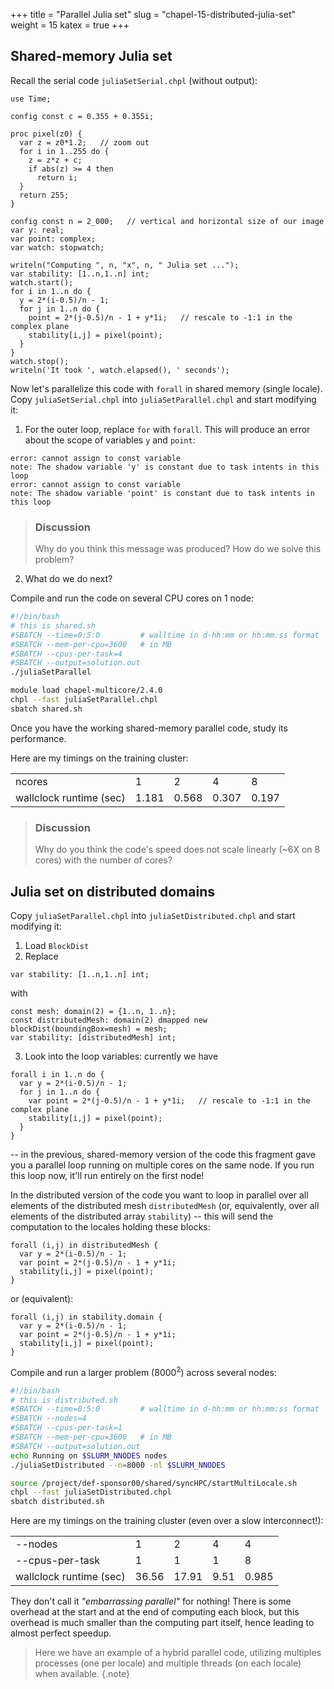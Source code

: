 +++
title = "Parallel Julia set"
slug = "chapel-15-distributed-julia-set"
weight = 15
katex = true
+++

## Shared-memory Julia set

Recall the serial code `juliaSetSerial.chpl` (without output):

```chpl
use Time;

config const c = 0.355 + 0.355i;

proc pixel(z0) {
  var z = z0*1.2;   // zoom out
  for i in 1..255 do {
    z = z*z + c;
    if abs(z) >= 4 then
      return i;
  }
  return 255;
}

config const n = 2_000;   // vertical and horizontal size of our image
var y: real;
var point: complex;
var watch: stopwatch;

writeln("Computing ", n, "x", n, " Julia set ...");
var stability: [1..n,1..n] int;
watch.start();
for i in 1..n do {
  y = 2*(i-0.5)/n - 1;
  for j in 1..n do {
    point = 2*(j-0.5)/n - 1 + y*1i;   // rescale to -1:1 in the complex plane
    stability[i,j] = pixel(point);
  }
}
watch.stop();
writeln('It took ', watch.elapsed(), ' seconds');
```

Now let's parallelize this code with `forall` in shared memory (single locale). Copy `juliaSetSerial.chpl`
into `juliaSetParallel.chpl` and start modifying it:

1. For the outer loop, replace `for` with `forall`. This will produce an error about the scope of variables
   `y` and `point`:

```output
error: cannot assign to const variable
note: The shadow variable 'y' is constant due to task intents in this loop
error: cannot assign to const variable
note: The shadow variable 'point' is constant due to task intents in this loop
```

> ### Discussion
> Why do you think this message was produced? How do we solve this problem?

2. What do we do next?

Compile and run the code on several CPU cores on 1 node:

```sh
#!/bin/bash
# this is shared.sh
#SBATCH --time=0:5:0         # walltime in d-hh:mm or hh:mm:ss format
#SBATCH --mem-per-cpu=3600   # in MB
#SBATCH --cpus-per-task=4
#SBATCH --output=solution.out
./juliaSetParallel
```
```sh
module load chapel-multicore/2.4.0
chpl --fast juliaSetParallel.chpl
sbatch shared.sh
```

Once you have the working shared-memory parallel code, study its performance.

Here are my timings on the training cluster:

|   |   |   |   |   |
|---|---|---|---|---|
| ncores | 1 | 2 | 4 | 8 |
| wallclock runtime (sec) | 1.181 | 0.568 | 0.307 | 0.197 |

> ### Discussion
> Why do you think the code's speed does not scale linearly (~6X on 8 cores) with the number of cores?

## Julia set on distributed domains

Copy `juliaSetParallel.chpl` into `juliaSetDistributed.chpl` and start modifying it:

1. Load `BlockDist`
2. Replace
```chpl
var stability: [1..n,1..n] int;
```
with
```chpl
const mesh: domain(2) = {1..n, 1..n};
const distributedMesh: domain(2) dmapped new blockDist(boundingBox=mesh) = mesh;
var stability: [distributedMesh] int;
```
3. Look into the loop variables: currently we have

```chpl
forall i in 1..n do {
  var y = 2*(i-0.5)/n - 1;
  for j in 1..n do {
    var point = 2*(j-0.5)/n - 1 + y*1i;   // rescale to -1:1 in the complex plane
    stability[i,j] = pixel(point);
  }
}
```

-- in the previous, shared-memory version of the code this fragment gave you a parallel loop running on
multiple cores on the same node. If you run this loop now, it'll run entirely on the first node!

In the distributed version of the code you want to loop in parallel over all elements of the distributed mesh
`distributedMesh` (or, equivalently, over all elements of the distributed array `stability`) -- this will send
the computation to the locales holding these blocks:

```chpl
forall (i,j) in distributedMesh {
  var y = 2*(i-0.5)/n - 1;
  var point = 2*(j-0.5)/n - 1 + y*1i;
  stability[i,j] = pixel(point);
}
```

or (equivalent):

```chpl
forall (i,j) in stability.domain {
  var y = 2*(i-0.5)/n - 1;
  var point = 2*(j-0.5)/n - 1 + y*1i;
  stability[i,j] = pixel(point);
}
```

Compile and run a larger problem ($8000^2$) across several nodes:

```sh
#!/bin/bash
# this is distributed.sh
#SBATCH --time=0:5:0         # walltime in d-hh:mm or hh:mm:ss format
#SBATCH --nodes=4
#SBATCH --cpus-per-task=1
#SBATCH --mem-per-cpu=3600   # in MB
#SBATCH --output=solution.out
echo Running on $SLURM_NNODES nodes
./juliaSetDistributed --n=8000 -nl $SLURM_NNODES
```
```sh
source /project/def-sponsor00/shared/syncHPC/startMultiLocale.sh
chpl --fast juliaSetDistributed.chpl
sbatch distributed.sh
```

Here are my timings on the training cluster (even over a slow interconnect!):

|   |   |   |   |   |
|---|---|---|---|---|
| -\-nodes | 1 | 2 | 4 | 4 |
| -\-cpus-per-task | 1 | 1 | 1 | 8 |
| wallclock runtime (sec) | 36.56 | 17.91 | 9.51 | 0.985 |

They don't call it *"embarrassing parallel"* for nothing! There is some overhead at the start and at the end
of computing each block, but this overhead is much smaller than the computing part itself, hence leading to
almost perfect speedup.

> Here we have an example of a hybrid parallel code, utilizing multiples processes (one per locale) and
> multiple threads (on each locale) when available.
{.note}
